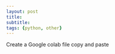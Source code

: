 ```yaml
---
layout: post
title:
subtitle:
tags: {python, other}
---
```

Create a Google colab file copy and paste
